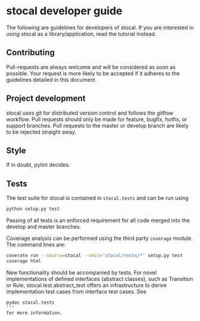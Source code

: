 # stocal developer guide

The following are guidelines for developers of stocal. If you are
interested in using stocal as a library/application, read the tutorial
instead.


## Contributing

Pull-requests are always welcome and will be considered as soon as
possible. Your request is more likely to be accepted if it adheres to
the guidelines detailed in this document.


## Project development

stocal uses git for distributed version control and follows the gitflow
workflow. Pull requests should only be made for feature, bugfix, hotfix,
or support branches. Pull requests to the master or develop branch are
likely to be rejected straight away.


## Style
If in doubt, pylint decides.


## Tests
The test suite for stocal is contained in `stocal.tests` and can be
run using
```bash
python setup.py test
```

Passing of all tests is an enforced requirement for all code merged
into the develop and master branches.

Coverage analysis can be performed using the third party `coverage`
module. The command lines are:
```bash
coverate run --source=stocal --omit='stocal/tests/*' setup.py test
coverage html
```

New functionality should be accompanied by tests. For novel
implementations of defined interfaces (abstract classes), such as
Transition or Rule, stocal.test.abstract_test offers an infrastructure
to derive implementation test cases from interface test cases. See
```shell
pydoc stocal.tests
'''
for more information.
